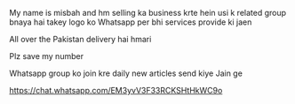 My name is misbah and hm selling ka business krte hein usi k related group bnaya hai takey logo ko Whatsapp per bhi services provide ki jaen

All over the Pakistan delivery hai hmari

Plz save my number

Whatsapp group ko join kre daily new articles send kiye Jain ge 

https://chat.whatsapp.com/EM3yvV3F33RCKSHtHkWC9o

